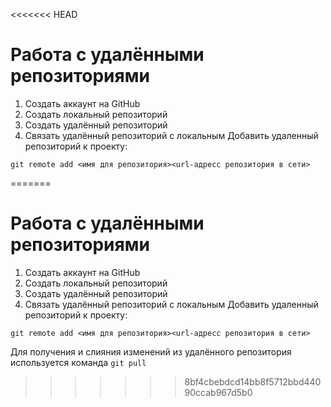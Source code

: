 <<<<<<< HEAD
# Работа с удалёнными репозиториями
1. Создать аккаунт на GitHub
2. Создать локальный репозиторий
3. Создать удалённый репозиторий
4. Связать удалённый репозиторий с локальным
Добавить удаленный репозиторий к проекту:
```
git remote add <имя для репозитория><url-адресс репозитория в сети>
```
=======
# Работа с удалёнными репозиториями
1. Создать аккаунт на GitHub
2. Создать локальный репозиторий
3. Создать удалённый репозиторий
4. Связать удалённый репозиторий с локальным
Добавить удаленный репозиторий к проекту:
```
git remote add <имя для репозитория><url-адресс репозитория в сети>
```
Для получения и слияния изменений из удалённого репозитория используется команда `git pull`
>>>>>>> 8bf4cbebdcd14bb8f5712bbd44090ccab967d5b0
